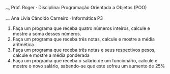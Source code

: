灬 Prof. Roger · Disciplina: Programação Orientada a Objetos (POO)

灬 Ana Lívia Cândido Carneiro · Informática P3


1. Faça um programa que receba quatro números inteiros, calcule e mostre a soma desses números.
2. Faça um programa que receba três notas, calcule e mostre a média aritmética
3. Faça um programa que receba três notas e seus respectivos pesos, calcule e mostre a média ponderada
4. Faça um programa que receba o salário de um funcionário, calcule e mostre o novo salário, sabendo-se que este sofreu um aumento de 25%
